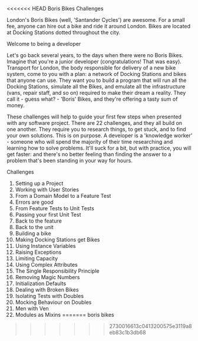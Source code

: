 <<<<<<< HEAD
Boris Bikes Challenges

London's Boris Bikes (well, 'Santander Cycles') are awesome. For a small fee, anyone can hire out a bike and ride it around London. Bikes are located at Docking Stations dotted throughout the city.

Welcome to being a developer

Let's go back several years, to the days when there were no Boris Bikes. Imagine that you're a junior developer (congratulations! That was easy). Transport for London, the body responsible for delivery of a new bike system, come to you with a plan: a network of Docking Stations and bikes that anyone can use. They want you to build a program that will run all the Docking Stations, simulate all the Bikes, and emulate all the infrastructure (vans, repair staff, and so on) required to make their dream a reality. They call it - guess what? - 'Boris' Bikes, and they're offering a tasty sum of money.

These challenges will help to guide your first few steps when presented with any software project. There are 22 challenges, and they all build on one another. They require you to research things, to get stuck, and to find your own solutions. This is on purpose. A developer is a 'knowledge worker' - someone who will spend the majority of their time researching and learning how to solve problems. It'll suck for a bit, but with practice, you will get faster: and there's no better feeling than finding the answer to a problem that's been standing in your way for hours.


Challenges

1. Setting up a Project
2. Working with User Stories
3. From a Domain Model to a Feature Test
4. Errors are good
5. From Feature Tests to Unit Tests
6. Passing your first Unit Test
7. Back to the feature
8. Back to the unit
9. Building a bike
10. Making Docking Stations get Bikes
11. Using Instance Variables
12. Raising Exceptions
13. Limiting Capacity
14. Using Complex Attributes
15. The Single Responsibility Principle
16. Removing Magic Numbers
17. Initialization Defaults
18. Dealing with Broken Bikes
19. Isolating Tests with Doubles
20. Mocking Behaviour on Doubles
21. Men with Ven
22. Modules as Mixins
=======
boris bikes
>>>>>>> 2730016613c0413200575e3119a8eb83c1b3db68
